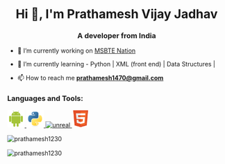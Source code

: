 <h1 align="center">Hi 👋, I'm Prathamesh Vijay Jadhav</h1>
<h3 align="center">A developer from India</h3>


- 🔭 I’m currently working on [MSBTE Nation](https://play.google.com/store/apps/details?id=com.msbtenote.msbtenation&hl=en&gl=US)

- 🌱 I’m currently learning - Python | XML (front end) | Data Structures | 

- 📫 How to reach me **prathamesh1470@gmail.com**


<h3 align="left">Languages and Tools:</h3>
 <a href="https://developer.android.com/guide/topics/resources/layout-resource" target="_blank" rel="noreferrer"> 
  <img src="https://raw.githubusercontent.com/devicons/devicon/master/icons/android/android-original.svg" alt="xml" width="40" height="40"/>
</a>
<a href="https://www.python.org" target="_blank" rel="noreferrer"> <img src="https://raw.githubusercontent.com/devicons/devicon/master/icons/python/python-original.svg" alt="python" width="40" height="40"/> </a> <a href="https://unrealengine.com/" target="_blank" rel="noreferrer"> <img src="https://raw.githubusercontent.com/kenangundogan/fontisto/036b7eca71aab1bef8e6a0518f7329f13ed62f6b/icons/svg/brand/unreal-engine.svg" alt="unreal" width="40" height="40"/> </a> 
<a href="https://developer.mozilla.org/en-US/docs/Web/HTML" target="_blank" rel="noreferrer"> 
  <img src="https://raw.githubusercontent.com/devicons/devicon/master/icons/html5/html5-original.svg" alt="html" width="40" height="40"/>
</a>
</p>

<p><img align="center" src="https://github-readme-stats.vercel.app/api/top-langs?username=prathamesh1230&show_icons=true&locale=en&layout=compact" alt="prathamesh1230" /></p>

<p><img align="center" src="https://github-readme-streak-stats.herokuapp.com/?user=prathamesh1230&" alt="prathamesh1230" /></p>
